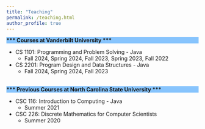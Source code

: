 ```yaml
---
title: "Teaching"
permalink: /teaching.html
author_profile: true
---
```


<div style="background-color: #87C4FD"><b>*** Courses at Vanderbilt University ***</b></div>

- CS 1101: Programming and Problem Solving - Java
  - Fall 2024, Spring 2024, Fall 2023, Spring 2023, Fall 2022
- CS 2201: Program Design and Data Structures - Java
  - Fall 2024, Spring 2024, Fall 2023


<br>
<div style="background-color: #87C4FD"><b>*** Previous Courses at North Carolina State University ***</b></div>

- CSC 116: Introduction to Computing - Java
  - Summer 2021
- CSC 226: Discrete Mathematics for Computer Scientists
  - Summer 2020